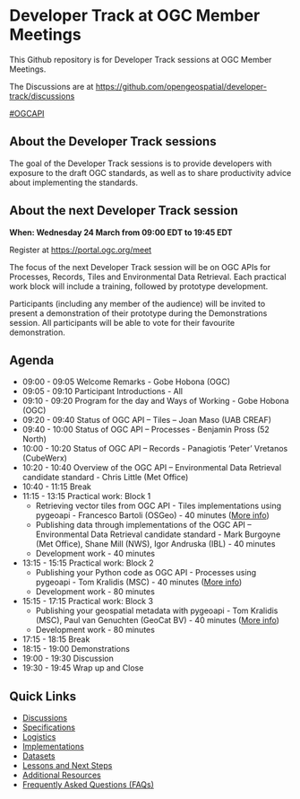 # Developer Track at OGC Member Meetings


This Github repository is for Developer Track sessions at OGC Member Meetings.

The Discussions are at https://github.com/opengeospatial/developer-track/discussions

[#OGCAPI](https://twitter.com/hashtag/OGCAPI)

About the Developer Track sessions
----------------

The goal of the Developer Track sessions is to provide developers with exposure to the draft OGC standards, as well as to share productivity advice about implementing the standards.

About the next Developer Track session
----------------

**When: Wednesday 24 March from 09:00 EDT to 19:45 EDT**

Register at https://portal.ogc.org/meet

The focus of the next Developer Track session will be on OGC APIs for Processes, Records, Tiles and Environmental Data Retrieval. Each practical work block will include a training, followed by prototype development.

Participants (including any member of the audience) will be invited to present a demonstration of their prototype during the Demonstrations session. All participants will be able to vote for their favourite demonstration.



Agenda
------

* 09:00 - 09:05 Welcome Remarks - Gobe Hobona (OGC)
* 09:05 - 09:10 Participant Introductions - All
* 09:10 - 09:20 Program for the day and Ways of Working - Gobe Hobona (OGC)
* 09:20 - 09:40 Status of OGC API – Tiles – Joan Maso (UAB CREAF)
* 09:40 - 10:00 Status of OGC API – Processes - Benjamin Pross (52 North)
* 10:00 - 10:20 Status of OGC API – Records - Panagiotis ‘Peter’ Vretanos (CubeWerx)
* 10:20 - 10:40 Overview of the OGC API – Environmental Data Retrieval candidate standard - Chris Little (Met Office)
* 10:40 - 11:15 Break
* 11:15 - 13:15 Practical work: Block 1
    - Retrieving vector tiles from OGC API - Tiles implementations using pygeoapi - Francesco Bartoli (OSGeo) - 40 minutes ([More info](https://github.com/geopython/pygeoapi/wiki/pygeoapi-abstract-for-OGC-2021-03-Member-Meeting-Developer-Track))
    - Publishing data through implementations of the OGC API – Environmental Data Retrieval candidate standard - Mark Burgoyne (Met Office), Shane Mill (NWS), Igor Andruska (IBL) - 40 minutes
    - Development work - 40 minutes
* 13:15 - 15:15 Practical work: Block 2
    - Publishing your Python code as OGC API - Processes using pygeoapi - Tom Kralidis (MSC) - 40 minutes ([More info](https://github.com/geopython/pygeoapi/wiki/pygeoapi-abstract-for-OGC-2021-03-Member-Meeting-Developer-Track))
    - Development work - 80 minutes
* 15:15 - 17:15 Practical work: Block 3
    - Publishing your geospatial metadata with pygeoapi - Tom Kralidis (MSC), Paul van Genuchten (GeoCat BV) - 40 minutes ([More info](https://github.com/geopython/pygeoapi/wiki/pygeoapi-abstract-for-OGC-2021-03-Member-Meeting-Developer-Track))
    - Development work - 80 minutes
* 17:15 - 18:15 Break
* 18:15 - 19:00 Demonstrations
* 19:00 - 19:30 Discussion
* 19:30 - 19:45 Wrap up and Close

Quick Links
------

* [Discussions](https://github.com/opengeospatial/developer-track/discussions)
* [Specifications](./specs.adoc)
* [Logistics](./logistics.adoc)
* [Implementations](./implementations.adoc)
* [Datasets](./Shared_Datasets/README.md)
* [Lessons and Next Steps](./lessonsAndNextSteps.adoc)
* [Additional Resources](./additionalResources.adoc)
* [Frequently Asked Questions (FAQs)](./FAQ.adoc)
